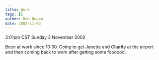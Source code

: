 ```yaml
---
title: Work
tags: []
author: Rob Nugen
date: 2002-11-03
---
```


<p class=date>3:01pm CST Sunday 3 November 2002</p>

<p>Been at work since 10:30.  Going to get Janette and Charity at the
airport and then coming back to work after getting some foooood.</p>

